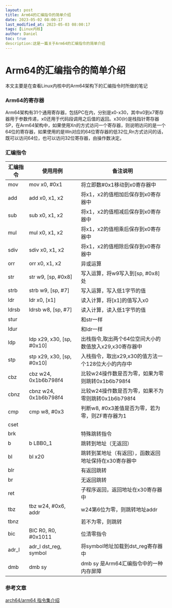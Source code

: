 ```yaml
---
layout: post
title: Arm64的汇编指令的简单介绍
date: 2023-05-02 08:00:17 
last_modified_at: 2023-05-03 08:00:17 
tags: [Linux内核]
author: Daniel
toc: true
description:这是一篇关于Arm64的汇编指令的简单介绍
---
```

# Arm64的汇编指令的简单介绍

本文主要是在查看Linux内核中的Arm64架构下的汇编指令时所做的笔记

### Arm64的寄存器

​		Arm64架构有31个通用寄存器，包括PC在内，分别是x0-x30，其中x0到x7寄存器用于参数传递，x0还用于代码段调用之后值的返回。x30(lr)是栈指针寄存器SP，在Arm64架构中，如果使用Xn的方式访问一个寄存器，则说明访问的是一个64位的寄存器，如果使用的是Wn对应的64位寄存器的低32位,Rn方式访问的话，既可以访问64位，也可以访问32位寄存器，由操作数决定。

### 汇编指令

| 汇编指令 | 使用用例                  | 备注说明                                               |
| -------- | ------------------------- | ------------------------------------------------------ |
| mov      | mov x0, #0x1              | 将立即数#0x1移动到x0寄存器中                           |
| add      | add x0, x1, x2            | 将x1，x2的值相加后保存到x0寄存器中                     |
| sub      | sub x0, x1, x2            | 将x1，x2的值相减后保存到x0寄存器中                     |
| mul      | mul x0, x1, x2            | 将x1，x2的值相乘后保存到x0寄存器中                     |
| sdiv     | sdiv x0, x1, x2           | 将x1，x2的值相除后保存到x0寄存器中                     |
| orr      | orr x0, x1, x2            | 异或运算                                               |
| str      | str w9, [sp, #0x8]        | 写入运算，将w9写入到[sp, #0x8] 处                      |
| strb     | strb w9, [sp, #7]         | 写入运算，写入低1字节的值                              |
| ldr      | ldr x0, [x1]              | 读入计算，将[x1]的值写入x0                             |
| ldrsb    | ldrsb w8, [sp, #7]        | 读入计算，读入低1字节的值                              |
| stur     |                           | 和str一样                                              |
| ldur     |                           | 和ldr一样                                              |
| ldp      | ldp x29, x30, [sp, #0x10] | 出栈指令,取出两个64位空间大小的数值放入x29,x30寄存器中 |
| stp      | stp x29, x30, [sp, #0x10] | 入栈指令，取出x29,x30的值方法一个128位大小的内存中     |
| cbz      | cbz w24, 0x1b6b798f4      | 比较w24操作数是否为零，如果为零则跳转0x1b6b798f4       |
| cbnz     | cbnz w24, 0x1b6b798f4     | 比较w24操作数是否为零，如果不为零则跳转0x1b6b798f4     |
| cmp      | cmp w8, #0x3              | 判断w8, #0x3差值是否为零，若为零，则ZF寄存器为1        |
| cset     |                           |                                                        |
| brk      |                           | 特殊跳转指令                                           |
| b        | b LBB0_1                  | 跳转到地址（无返回）                                   |
| bl       | bl x20                    | 跳转到某地址（有返回），函数返回地址保持在x30寄存器中  |
| blr      |                           | 有返回跳转                                             |
| br       |                           | 无返回跳转                                             |
| ret      |                           | 子程序返回，返回地址在x30寄存器中                      |
| tbz      | tbz w24, #0x6, addr       | w24第6位为零，则跳转地址addr                           |
| tbnz     |                           | 若不为零，则跳转                                       |
| bic      | BIC R0, R0, #0x1011       | 位清零指令                                             |
| adr_l    | adr_l dst_reg, symbol     | 将symbol地址加载到dst_reg寄存器中                      |
| dmb      | dmb sy                    | dmb sy 是Arm64汇编指令中的一种内存屏障                 |



### 参考文章

[arch64/arm64 指令集介绍](ttps://juejin.cn/post/7131295389059121159)

